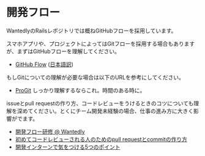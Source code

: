 開発フロー
=========

WantedlyのRailsレポジトリでは概ねGitHubフローを採用しています。

スマホアプリや、プロジェクトによってはGitフローを採用する場合もありますが、まずはGitHubフローを理解してください。

- [GitHub Flow](http://scottchacon.com/2011/08/31/github-flow.html) ([日本語訳](https://gist.github.com/Gab-km/3705015))

もしGitについての理解が必要な場合は以下のURLを参考にしてください。

- [ProGit](https://git-scm.com/book/ja/v2) しっかり理解するならこれ。時間のある時に。

issueとpull requestの作り方、コードレビューをうけるときのコツについても理解を深めてください。とくにチーム開発未経験の場合、仕事の進み方に大きく影響がでます。

- [開発フロー研修 @ Wantedly](http://qiita.com/awakia/items/c571e93e96a1ec28044f#%E6%A8%99%E6%BA%96%E7%9A%84%E3%81%AA%E3%83%95%E3%83%AD%E3%83%BC)
- [初めてコードレビューされる人のためのpull requestとcommitの作り方](http://qiita.com/reikubonaga/items/e3b3b19c14d4ef4efb95)
- [開発インターンで気をつける5つのポイント](http://qiita.com/reikubonaga/items/d00c179957d57f48bf73)


